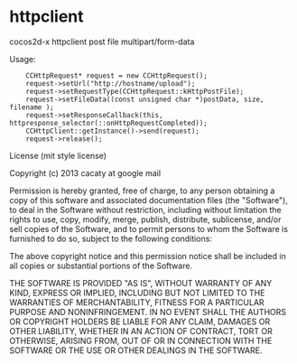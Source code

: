 httpclient
==========

cocos2d-x httpclient post file multipart/form-data

Usage:

        CCHttpRequest* request = new CCHttpRequest();
        request->setUrl("http://hostname/upload");
        request->setRequestType(CCHttpRequest::kHttpPostFile);
        request->setFileData((const unsigned char *)postData, size, filename );
        request->setResponseCallback(this, httpresponse_selector(::onHttpRequestCompleted));
        CCHttpClient::getInstance()->send(request);
        request->release();
        


License (mit style license)

Copyright (c) 2013 cacaty at google mail

Permission is hereby granted, free of charge, to any person obtaining a copy
of this software and associated documentation files (the "Software"), to deal
in the Software without restriction, including without limitation the rights
to use, copy, modify, merge, publish, distribute, sublicense, and/or sell
copies of the Software, and to permit persons to whom the Software is
furnished to do so, subject to the following conditions:

The above copyright notice and this permission notice shall be included in
all copies or substantial portions of the Software.

THE SOFTWARE IS PROVIDED "AS IS", WITHOUT WARRANTY OF ANY KIND, EXPRESS OR
IMPLIED, INCLUDING BUT NOT LIMITED TO THE WARRANTIES OF MERCHANTABILITY,
FITNESS FOR A PARTICULAR PURPOSE AND NONINFRINGEMENT. IN NO EVENT SHALL THE
AUTHORS OR COPYRIGHT HOLDERS BE LIABLE FOR ANY CLAIM, DAMAGES OR OTHER
LIABILITY, WHETHER IN AN ACTION OF CONTRACT, TORT OR OTHERWISE, ARISING FROM,
OUT OF OR IN CONNECTION WITH THE SOFTWARE OR THE USE OR OTHER DEALINGS IN
THE SOFTWARE.
